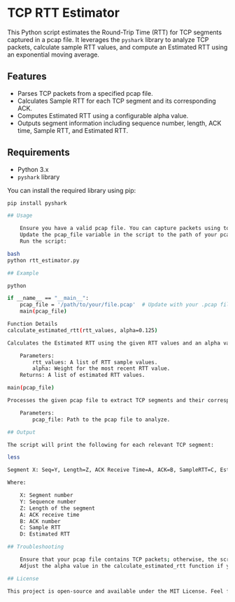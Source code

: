 # TCP RTT Estimator

This Python script estimates the Round-Trip Time (RTT) for TCP segments captured in a pcap file. It leverages the `pyshark` library to analyze TCP packets, calculate sample RTT values, and compute an Estimated RTT using an exponential moving average.

## Features

- Parses TCP packets from a specified pcap file.
- Calculates Sample RTT for each TCP segment and its corresponding ACK.
- Computes Estimated RTT using a configurable alpha value.
- Outputs segment information including sequence number, length, ACK time, Sample RTT, and Estimated RTT.

## Requirements

- Python 3.x
- `pyshark` library

You can install the required library using pip:

```bash
pip install pyshark

## Usage

    Ensure you have a valid pcap file. You can capture packets using tools like Wireshark.
    Update the pcap_file variable in the script to the path of your pcap file.
    Run the script:

bash
python rtt_estimator.py

## Example

python

if __name__ == "__main__":
    pcap_file = '/path/to/your/file.pcap'  # Update with your .pcap file path
    main(pcap_file)

Function Details
calculate_estimated_rtt(rtt_values, alpha=0.125)

Calculates the Estimated RTT using the given RTT values and an alpha value (default is 0.125).

    Parameters:
        rtt_values: A list of RTT sample values.
        alpha: Weight for the most recent RTT value.
    Returns: A list of estimated RTT values.

main(pcap_file)

Processes the given pcap file to extract TCP segments and their corresponding ACK packets.

    Parameters:
        pcap_file: Path to the pcap file to analyze.

## Output

The script will print the following for each relevant TCP segment:

less

Segment X: Seq=Y, Length=Z, ACK Receive Time=A, ACK=B, SampleRTT=C, EstimatedRTT=D

Where:

    X: Segment number
    Y: Sequence number
    Z: Length of the segment
    A: ACK receive time
    B: ACK number
    C: Sample RTT
    D: Estimated RTT

## Troubleshooting

    Ensure that your pcap file contains TCP packets; otherwise, the script will indicate that no RTT values were found.
    Adjust the alpha value in the calculate_estimated_rtt function if you need different sensitivity for the Estimated RTT calculation.

## License

This project is open-source and available under the MIT License. Feel free to modify and use it as needed!